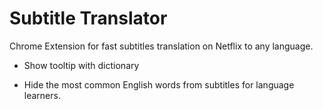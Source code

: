# Subtitle Translator

Chrome Extension for fast subtitles translation on Netflix to any language.
  
- Show tooltip with dictionary


- Hide the most common English words from subtitles for language learners.
